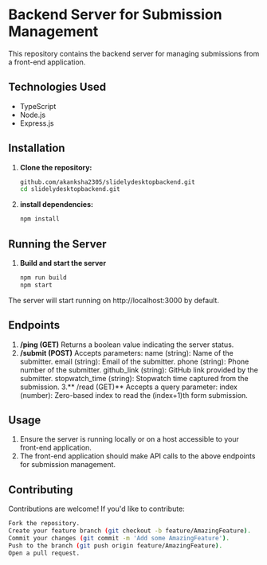 # Backend Server for Submission Management

This repository contains the backend server for managing submissions from a front-end application.

## Technologies Used

- TypeScript
- Node.js
- Express.js

## Installation

1. **Clone the repository:**

   ```bash
   github.com/akanksha2305/slidelydesktopbackend.git
   cd slidelydesktopbackend.git
2. **install dependencies:**
   ```bash
   npm install
## Running the Server
1. **Build and start the server**
   ```bash
   npm run build
   npm start
The server will start running on http://localhost:3000 by default.

## Endpoints 
1. **/ping (GET)**
Returns a boolean value indicating the server status.
2. **/submit (POST)**
Accepts parameters:
name (string): Name of the submitter.
email (string): Email of the submitter.
phone (string): Phone number of the submitter.
github_link (string): GitHub link provided by the submitter.
stopwatch_time (string): Stopwatch time captured from the submission.
3.** /read (GET)**
Accepts a query parameter:
index (number): Zero-based index to read the (index+1)th form submission.

## Usage 
1. Ensure the server is running locally or on a host accessible to your front-end application.
2. The front-end application should make API calls to the above endpoints for submission management.

## Contributing
Contributions are welcome! If you'd like to contribute:

```bash
Fork the repository.
Create your feature branch (git checkout -b feature/AmazingFeature).
Commit your changes (git commit -m 'Add some AmazingFeature').
Push to the branch (git push origin feature/AmazingFeature).
Open a pull request.

